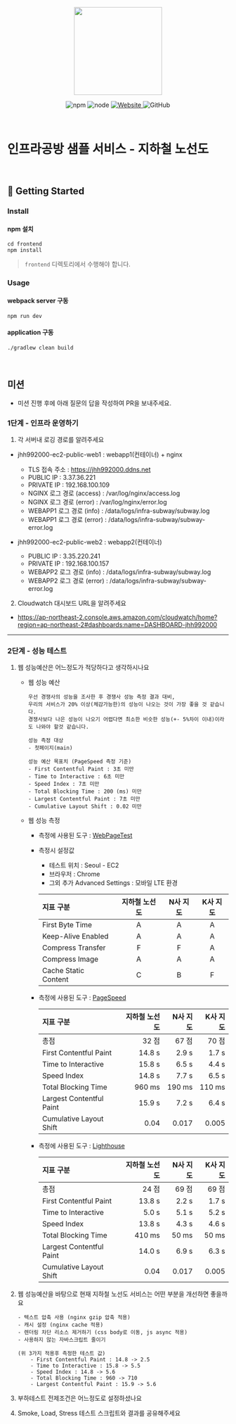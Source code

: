 <p align="center">
    <img width="200px;" src="https://raw.githubusercontent.com/woowacourse/atdd-subway-admin-frontend/master/images/main_logo.png"/>
</p>
<p align="center">
  <img alt="npm" src="https://img.shields.io/badge/npm-%3E%3D%205.5.0-blue">
  <img alt="node" src="https://img.shields.io/badge/node-%3E%3D%209.3.0-blue">
  <a href="https://edu.nextstep.camp/c/R89PYi5H" alt="nextstep atdd">
    <img alt="Website" src="https://img.shields.io/website?url=https%3A%2F%2Fedu.nextstep.camp%2Fc%2FR89PYi5H">
  </a>
  <img alt="GitHub" src="https://img.shields.io/github/license/next-step/atdd-subway-service">
</p>

<br>

# 인프라공방 샘플 서비스 - 지하철 노선도

<br>

## 🚀 Getting Started

### Install
#### npm 설치
```
cd frontend
npm install
```
> `frontend` 디렉토리에서 수행해야 합니다.

### Usage
#### webpack server 구동
```
npm run dev
```
#### application 구동
```
./gradlew clean build
```
<br>

## 미션

* 미션 진행 후에 아래 질문의 답을 작성하여 PR을 보내주세요.

### 1단계 - 인프라 운영하기
1. 각 서버내 로깅 경로를 알려주세요
  - jhh992000-ec2-public-web1 : webapp1(컨테이너) + nginx
      * TLS 접속 주소 : https://jhh992000.ddns.net
    * PUBLIC IP : 3.37.36.221
    * PRIVATE IP : 192.168.100.109
    * NGINX 로그 경로 (access) : /var/log/nginx/access.log
    * NGINX 로그 경로 (error) : /var/log/nginx/error.log
    * WEBAPP1 로그 경로 (info) : /data/logs/infra-subway/subway.log
    * WEBAPP1 로그 경로 (error) : /data/logs/infra-subway/subway-error.log
      
  - jhh992000-ec2-public-web2 : webapp2(컨테이너)
    * PUBLIC IP : 3.35.220.241
    * PRIVATE IP : 192.168.100.157
    * WEBAPP2 로그 경로 (info) : /data/logs/infra-subway/subway.log
    * WEBAPP2 로그 경로 (error) : /data/logs/infra-subway/subway-error.log

2. Cloudwatch 대시보드 URL을 알려주세요
- https://ap-northeast-2.console.aws.amazon.com/cloudwatch/home?region=ap-northeast-2#dashboards:name=DASHBOARD-jhh992000

---

### 2단계 - 성능 테스트
1. 웹 성능예산은 어느정도가 적당하다고 생각하시나요

    - 웹 성능 예산
        ```
        우선 경쟁사의 성능을 조사한 후 경쟁사 성능 측정 결과 대비,
        우리의 서비스가 20% 이상(체감가능한)의 성능이 나오는 것이 가장 좋을 것 같습니다.
        경쟁사보다 나은 성능이 나오기 어렵다면 최소한 비슷한 성능(+- 5%차이 이내)이라도 나와야 할것 같습니다.
        
        성능 측정 대상
        - 첫페이지(main)
        
        성능 예산 목표치 (PageSpeed 측정 기준)
        - First Contentful Paint : 3초 미만
        - Time to Interactive : 6초 미만
        - Speed Index : 7초 미만
        - Total Blocking Time : 200 (ms) 미만
        - Largest Contentful Paint : 7초 미만
        - Cumulative Layout Shift : 0.02 미만
        ```

    - 웹 성능 측정

        - 측정에 사용된 도구 : [WebPageTest](https://www.webpagetest.org/)
        - 측정시 설정값
            - 테스트 위치 : Seoul - EC2
            - 브라우저 : Chrome
            - 그외 추가 Advanced Settings : 모바일 LTE 환경

          |지표 구분|지하철 노선도|N사 지도|K사 지도|
          |:---|:---:|:---:|:---:|
          |First Byte Time|A|A|A|
          |Keep-Alive Enabled|A|A|A|
          |Compress Transfer|F|F|A|
          |Compress Image|A|A|A|
          |Cache Static Content|C|B|F|

        * 측정에 사용된 도구 : [PageSpeed](https://developers.google.com/speed/pagespeed/insights/)

          |지표 구분|지하철 노선도|N사 지도|K사 지도|
          |:---|---:|---:|---:|
          |총점|32 점|67 점|70 점|
          |First Contentful Paint|14.8 s|2.9 s|1.7 s|
          |Time to Interactive|15.8 s|6.5 s|4.4 s|
          |Speed Index|14.8 s|7.7 s|6.5 s|
          |Total Blocking Time|960 ms|190 ms|110 ms|
          |Largest Contentful Paint|15.9 s|7.2 s|6.4 s|
          |Cumulative Layout Shift|0.04|0.017|0.005|

        * 측정에 사용된 도구 : [Lighthouse](https://chrome.google.com/webstore/detail/lighthouse/blipmdconlkpinefehnmjammfjpmpbjk?hl=ko)

          |지표 구분|지하철 노선도|N사 지도 |K사 지도|
          |:---|---:|---:|---:|
          |총점|24 점|69 점|69 점|
          |First Contentful Paint|13.8 s|2.2 s|1.7 s|
          |Time to Interactive|5.0 s|5.1 s|5.2 s|
          |Speed Index|13.8 s|4.3 s|4.6 s|
          |Total Blocking Time|410 ms|50 ms|50 ms|
          |Largest Contentful Paint|14.0 s|6.9 s|6.3 s|
          |Cumulative Layout Shift|0.04|0.017|0.005|


2. 웹 성능예산을 바탕으로 현재 지하철 노선도 서비스는 어떤 부분을 개선하면 좋을까요

    ```
    - 텍스트 압축 사용 (nginx gzip 압축 적용)
    - 캐시 설정 (nginx cache 적용)
    - 렌더링 차단 리소스 제거하기 (css body로 이동, js async 적용)
    - 사용하지 않는 자바스크립트 줄이기

    (위 3가지 적용후 측정한 테스트 값)
        - First Contentful Paint : 14.8 -> 2.5
        - Time to Interactive : 15.8 -> 5.5
        - Speed Index : 14.8 -> 5.6
        - Total Blocking Time : 960 -> 710
        - Largest Contentful Paint : 15.9 -> 5.6
    ```
   
3. 부하테스트 전제조건은 어느정도로 설정하셨나요

4. Smoke, Load, Stress 테스트 스크립트와 결과를 공유해주세요
